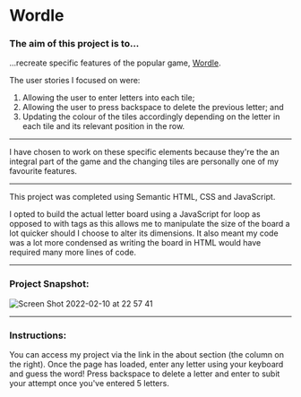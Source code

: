 # Wordle

### The aim of this project is to...
...recreate specific features of the popular game, <a href="https://www.nytimes.com/games/wordle/index.html">Wordle</a>. 

  The user stories I focused on were:
  1. Allowing the user to enter letters into each tile;
  2. Allowing the user to press backspace to delete the previous letter; and
  3. Updating the colour of the tiles accordingly depending on the letter in each tile and its relevant position in the row.

---
I have chosen to work on these specific elements because they're the an integral part of the game and the changing tiles are personally one of my favourite features.

---
This project was completed using Semantic HTML, CSS and JavaScript.

I opted to build the actual letter board using a JavaScript for loop as opposed to with <span> tags as this allows me to manipulate the size of the board a lot quicker should I choose to alter its dimensions. It also meant my code was a lot more condensed as writing the board in HTML would have required many more lines of code.

---
### Project Snapshot:
![Screen Shot 2022-02-10 at 22 57 41](https://user-images.githubusercontent.com/82019270/153511240-5fe004b0-4602-4090-848f-48ff6cb0aee1.png)

  
---
### Instructions:
You can access my project via the link in the about section (the column on the right). Once the page has loaded, enter any letter using your keyboard and guess the word! Press backspace to delete a letter and enter to subit your attempt once you've entered 5 letters. 

